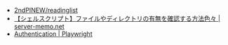 - [2ndPINEW/readinglist](https://github.com/2ndPINEW/readinglist/tree/master)
- [【シェルスクリプト】ファイルやディレクトリの有無を確認する方法色々 | server-memo.net](https://www.server-memo.net/shellscript/file_check.html)
- [Authentication | Playwright](https://playwright.dev/docs/auth#testing-multiple-roles-with-pom-fixtures)
